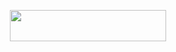 <p align="center"><a href="https://dashboard.heroku.com/new?templat=https://github.com/Akash8t2/Ak-X-MUSIC"> <img src="https://img.shields.io/badge/Deploy%20On%20Heroku-green?style=for-the-badge&logo=heroku" width="250" height="50"/></a></p>
